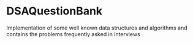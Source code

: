 # DSAQuestionBank
Implementation of some well known data structures and algorithms and contains the problems frequently asked in interviews
